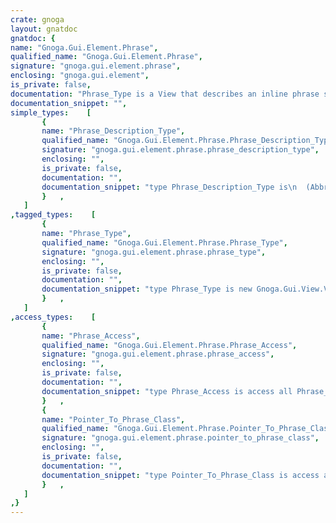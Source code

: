 ```yaml
---
crate: gnoga
layout: gnatdoc
gnatdoc: {
name: "Gnoga.Gui.Element.Phrase",
qualified_name: "Gnoga.Gui.Element.Phrase",
signature: "gnoga.gui.element.phrase",
enclosing: "gnoga.gui.element",
is_private: false,
documentation: "Phrase_Type is a View that describes an inline phrase section.\nMost of the time it is better to use these with in a Common.Span_Type\nor to style as desired.",
documentation_snippet: "",
simple_types:    [
       {
       name: "Phrase_Description_Type",
       qualified_name: "Gnoga.Gui.Element.Phrase.Phrase_Description_Type",
       signature: "gnoga.gui.element.phrase.phrase_description_type",
       enclosing: "",
       is_private: false,
       documentation: "",
       documentation_snippet: "type Phrase_Description_Type is\n  (Abbr, Code, Strong, Em, Dfn, Samp, Kbd, Var, Marked, Del, Ins, S, Q, Big, Small, Time, Tt, Cite, I, B, U, Sub,\n   Sup);",
       }   ,
   ]
,tagged_types:    [
       {
       name: "Phrase_Type",
       qualified_name: "Gnoga.Gui.Element.Phrase.Phrase_Type",
       signature: "gnoga.gui.element.phrase.phrase_type",
       enclosing: "",
       is_private: false,
       documentation: "",
       documentation_snippet: "type Phrase_Type is new Gnoga.Gui.View.View_Base_Type with private;",
       }   ,
   ]
,access_types:    [
       {
       name: "Phrase_Access",
       qualified_name: "Gnoga.Gui.Element.Phrase.Phrase_Access",
       signature: "gnoga.gui.element.phrase.phrase_access",
       enclosing: "",
       is_private: false,
       documentation: "",
       documentation_snippet: "type Phrase_Access is access all Phrase_Type;",
       }   ,
       {
       name: "Pointer_To_Phrase_Class",
       qualified_name: "Gnoga.Gui.Element.Phrase.Pointer_To_Phrase_Class",
       signature: "gnoga.gui.element.phrase.pointer_to_phrase_class",
       enclosing: "",
       is_private: false,
       documentation: "",
       documentation_snippet: "type Pointer_To_Phrase_Class is access all Phrase_Type'Class;",
       }   ,
   ]
,}
---
```

